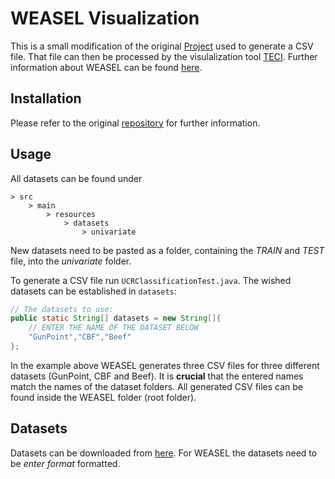 # WEASEL Visualization

This is a small modification of the original [Project](https://github.com/patrickzib/SFA) used to generate a CSV file. That file can then be processed by the visulalization tool [TECI](https://github.com/nicolaischneider/TSC-Visualization). Further information about WEASEL can be found [here](https://github.com/patrickzib/SFA).

## Installation
Please refer to the original [repository](https://github.com/patrickzib/SFA) for further information.

## Usage
All datasets can be found under
```
> src
    > main
        > resources
            > datasets
                > univariate
````
New datasets need to be pasted as a folder, containing the *TRAIN* and *TEST* file, into the *univariate* folder.

To generate a CSV file run `UCRClassificationTest.java`. The wished datasets can be established in `datasets`:
```Java
// The datasets to use:
public static String[] datasets = new String[]{
    // ENTER THE NAME OF THE DATASET BELOW
    "GunPoint","CBF","Beef"
};
```
In the example above WEASEL generates three CSV files for three different datasets (GunPoint, CBF and Beef). It is **crucial** that the entered names match the names of the dataset folders. All generated CSV files can be found inside the WEASEL folder (root folder).

## Datasets
Datasets can be downloaded from [here](http://www.timeseriesclassification.com/dataset.php). For WEASEL the datasets need to be *enter format* formatted.
